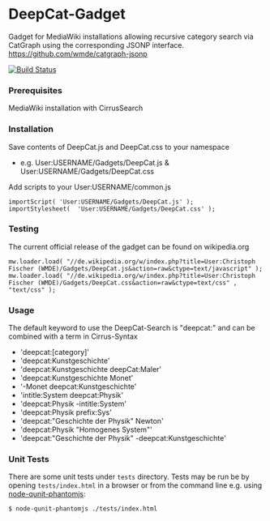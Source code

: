 # DeepCat-Gadget

Gadget for MediaWiki installations allowing recursive category search via CatGraph using the corresponding JSONP interface.
https://github.com/wmde/catgraph-jsonp

[![Build Status](https://travis-ci.org/wmde/DeepCat-Gadget.svg?branch=master)](https://travis-ci.org/wmde/DeepCat-Gadget)

### Prerequisites

MediaWiki installation with CirrusSearch

### Installation

Save contents of DeepCat.js and DeepCat.css to your namespace
- e.g. User:USERNAME/Gadgets/DeepCat.js & User:USERNAME/Gadgets/DeepCat.css

Add scripts to your User:USERNAME/common.js
```
importScript( 'User:USERNAME/Gadgets/DeepCat.js' );
importStylesheet(  'User:USERNAME/Gadgets/DeepCat.css' );
```

### Testing

The current official release of the gadget can be found on wikipedia.org 
```
mw.loader.load( "//de.wikipedia.org/w/index.php?title=User:Christoph Fischer (WMDE)/Gadgets/DeepCat.js&action=raw&ctype=text/javascript" );
mw.loader.load( "//de.wikipedia.org/w/index.php?title=User:Christoph Fischer (WMDE)/Gadgets/DeepCat.css&action=raw&ctype=text/css" , "text/css" );
```

### Usage

The default keyword to use the DeepCat-Search is "deepcat:" and can be combined with a term in Cirrus-Syntax

- 'deepcat:[category]'
- 'deepcat:Kunstgeschichte' 
- 'deepcat:Kunstgeschichte deepCat:Maler'
- 'deepcat:Kunstgeschichte Monet'
- '-Monet deepcat:Kunstgeschichte'
- 'intitle:System deepcat:Physik'
- 'deepcat:Physik -intitle:System'
- 'deepcat:Physik prefix:Sys'
- 'deepcat:"Geschichte der Physik" Newton'
- 'deepcat:Physik "Homogenes System"'
- 'deepcat:"Geschichte der Physik" -deepcat:Kunstgeschichte'

### Unit Tests

There are some unit tests under `tests` directory. Tests may be run be by opening `tests/index.html` in a browser or from the command line e.g. using [node-qunit-phantomjs](https://github.com/jonkemp/node-qunit-phantomjs):
```bash
$ node-qunit-phantomjs ./tests/index.html
```